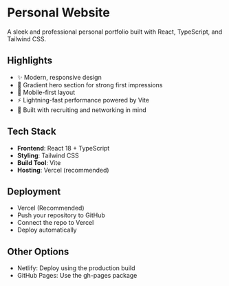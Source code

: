 # Personal Website  

A sleek and professional personal portfolio built with React, TypeScript, and Tailwind CSS.  

## Highlights  

- ✨ Modern, responsive design  
- 🎨 Gradient hero section for strong first impressions  
- 📱 Mobile-first layout  
- ⚡ Lightning-fast performance powered by Vite  
- 🎯 Built with recruiting and networking in mind  

## Tech Stack  

- **Frontend**: React 18 + TypeScript  
- **Styling**: Tailwind CSS  
- **Build Tool**: Vite  
- **Hosting**: Vercel (recommended)  


## Deployment
- Vercel (Recommended)
- Push your repository to GitHub
- Connect the repo to Vercel
- Deploy automatically

## Other Options
- Netlify: Deploy using the production build
- GitHub Pages: Use the gh-pages package